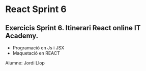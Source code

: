 #  React Sprint 6

## Exercicis Sprint 6. Itinerari React online IT Academy. 

- Programació en Js i JSX
- Maquetació en REACT

Alumne: Jordi Llop
